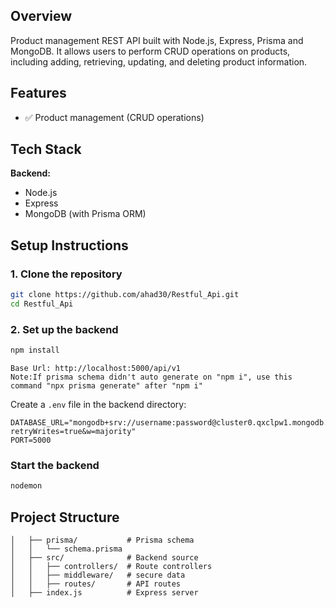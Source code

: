 ## Overview

 Product management REST API built with Node.js, Express, Prisma and  MongoDB. It allows users to perform CRUD operations on products, including adding, retrieving, updating, and deleting product information.

## Features

- ✅ Product management (CRUD operations)


## Tech Stack

**Backend:**
- Node.js
- Express
- MongoDB (with Prisma ORM)



## Setup Instructions

### 1. Clone the repository

```bash
git clone https://github.com/ahad30/Restful_Api.git
cd Restful_Api
```

### 2. Set up the backend

```bash
npm install
```

```
Base Url: http://localhost:5000/api/v1
Note:If prisma schema didn't auto generate on "npm i", use this command "npx prisma generate" after "npm i"
```

Create a `.env` file in the backend directory:

```env
DATABASE_URL="mongodb+srv://username:password@cluster0.qxclpw1.mongodb.net/databasename?retryWrites=true&w=majority"
PORT=5000
```


### Start the backend

```bash
nodemon
```

## Project Structure

```
│   ├── prisma/           # Prisma schema
│   │   └── schema.prisma
│   ├── src/              # Backend source
│   │   ├── controllers/  # Route controllers
│   │   ├── middleware/   # secure data
│   │   ├── routes/       # API routes
│   ├── index.js          # Express server
